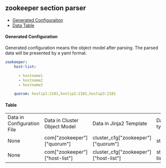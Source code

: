 ## zookeeper section parser

- [Generated Configuraiton](#G_Config)
- [Data Table](#T_config)

#### Generated Configuration <a name="G_Config"></a>

Generated configuration means the object model after parsing. The parsed data will be presented by a yaml format.

```yaml
zookeeper:
    host-list:

      - hostname1
      - hostname2
      - hostname3

    quorum: hostip1:2181,hostip2:2181,hostip3:2181
```

#### Table <a name="T_Config"></a>

<table>
  
<tr>
    <td>Data in Configuration File</td>
    <td>Data in Cluster Object Model</td>
    <td>Data in Jinja2 Template</td>
    <td>Data type</td>
</tr>
<tr>
    <td>None</td>
    <td>com["zookeeper"]["quorum"]</td>
    <td>cluster_cfg["zookeeper"]["quorum"]</td>
    <td>string</td>
</tr>
<tr>
    <td>None</td>
    <td>com["zookeeper"]["host-list"]</td>
    <td>cluster_cfg["zookeeper"]["host-list"]</td>
    <td>string list</td>
</tr>
</table>
